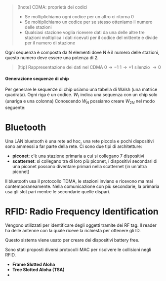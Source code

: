 >[!note] CDMA: proprietà dei codici
>- Se moltiplichiamo ogni codice per un altro ci ritorna 0
>- Se moltiplichiamo un codice per se stesso otteniamo il numero delle stazioni
>- Qualsiasi stazione voglia ricevere dati da una delle altre tre stazioni moltiplica i dati ricevuti per il codice del mittente e divide per il numero di stazione

Ogni sequenza è composta da N elementi dove N è il numero delle stazioni, questo numero deve essere una potenza di 2.

>[!tip] Rappresentazione dei dati nel CDMA
>$0 \rightarrow -1$
>$1  \rightarrow +1$
>silenzio  $\rightarrow 0$
#### Generazione sequenze di chip
Per generare le sequenze di chip usiamo una tabella di Walsh (una matrice quadrata).
Ogni riga è un codice.
$W_1$ indica una sequenza con un chip solo (unariga e una colonna)
Conoscendo $W_N$ possiamo creare $W_{2N}$ nel modo seguente:

# Bluetooth
Una LAN bluetooth è una rete ad hoc, una rete piccola e pochi dispositivi sono ammessi a far parte della rete.
Ci sono due tipi di architetture:
- **piconet**: c'è una stazione primaria a cui si collegano 7 dispositivi
- **scatternet**: si collegano tra di loro più piconet, i dispositivi secondari di una piconet possono diventare primari nella scatternet (in un'altra piconet)

Il bluetooth usa il protocollo TDMA, le stazioni inviano e ricevono ma mai contemporaneamente.
Nella comunicazione con più secondarie, la primaria usa gli slot pari mentre le secondarie quelle dispari.

# RFID: Radio Frequency Identification
Vengono utilizzati per identificare degli oggetti tramite dei RF tag. Il reader ha delle antenne con la quale riceve la richiesta per ottenere gli ID.

Questo sistema viene usato per creare dei dispositivi battery free.

Sono stati proposti diversi protocolli MAC per risolvere le collisioni negli RFID.
- **Frame Slotted Aloha**
- **Tree Slotted Aloha (TSA)**
- 






















